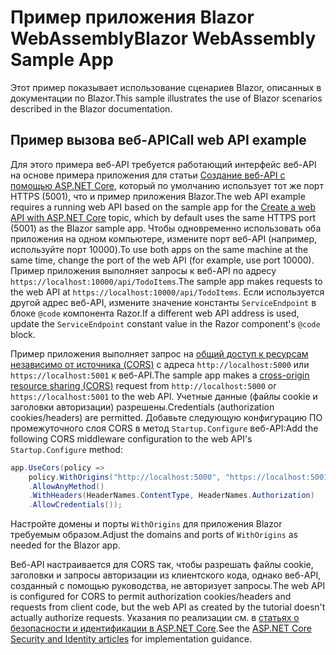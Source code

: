 # <a name="blazor-webassembly-sample-app"></a><span data-ttu-id="bd9a4-101">Пример приложения Blazor WebAssembly</span><span class="sxs-lookup"><span data-stu-id="bd9a4-101">Blazor WebAssembly Sample App</span></span>

<span data-ttu-id="bd9a4-102">Этот пример показывает использование сценариев Blazor, описанных в документации по Blazor.</span><span class="sxs-lookup"><span data-stu-id="bd9a4-102">This sample illustrates the use of Blazor scenarios described in the Blazor documentation.</span></span>

## <a name="call-web-api-example"></a><span data-ttu-id="bd9a4-103">Пример вызова веб-API</span><span class="sxs-lookup"><span data-stu-id="bd9a4-103">Call web API example</span></span>

<span data-ttu-id="bd9a4-104">Для этого примера веб-API требуется работающий интерфейс веб-API на основе примера приложения для статьи <a href="https://docs.microsoft.com/aspnet/core/tutorials/first-web-api">Создание веб-API с помощью ASP.NET Core</a>, который по умолчанию использует тот же порт HTTPS (5001), что и пример приложения Blazor.</span><span class="sxs-lookup"><span data-stu-id="bd9a4-104">The web API example requires a running web API based on the sample app for the <a href="https://docs.microsoft.com/aspnet/core/tutorials/first-web-api">Create a web API with ASP.NET Core</a> topic, which by default uses the same HTTPS port (5001) as the Blazor sample app.</span></span> <span data-ttu-id="bd9a4-105">Чтобы одновременно использовать оба приложения на одном компьютере, измените порт веб-API (например, используйте порт 10000).</span><span class="sxs-lookup"><span data-stu-id="bd9a4-105">To use both apps on the same machine at the same time, change the port of the web API (for example, use port 10000).</span></span> <span data-ttu-id="bd9a4-106">Пример приложения выполняет запросы к веб-API по адресу `https://localhost:10000/api/TodoItems`.</span><span class="sxs-lookup"><span data-stu-id="bd9a4-106">The sample app makes requests to the web API at `https://localhost:10000/api/TodoItems`.</span></span> <span data-ttu-id="bd9a4-107">Если используется другой адрес веб-API, измените значение константы `ServiceEndpoint` в блоке `@code` компонента Razor.</span><span class="sxs-lookup"><span data-stu-id="bd9a4-107">If a different web API address is used, update the `ServiceEndpoint` constant value in the Razor component's `@code` block.</span></span></p>

<span data-ttu-id="bd9a4-108">Пример приложения выполняет запрос на <a href="https://docs.microsoft.com/aspnet/core/security/cors">общий доступ к ресурсам независимо от источника (CORS)</a> с адреса `http://localhost:5000` или `https://localhost:5001` к веб-API.</span><span class="sxs-lookup"><span data-stu-id="bd9a4-108">The sample app makes a <a href="https://docs.microsoft.com/aspnet/core/security/cors">cross-origin resource sharing (CORS)</a> request from `http://localhost:5000` or `https://localhost:5001` to the web API.</span></span> <span data-ttu-id="bd9a4-109">Учетные данные (файлы cookie и заголовки авторизации) разрешены.</span><span class="sxs-lookup"><span data-stu-id="bd9a4-109">Credentials (authorization cookies/headers) are permitted.</span></span> <span data-ttu-id="bd9a4-110">Добавьте следующую конфигурацию ПО промежуточного слоя CORS в метод `Startup.Configure` веб-API:</span><span class="sxs-lookup"><span data-stu-id="bd9a4-110">Add the following CORS middleware configuration to the web API's `Startup.Configure` method:</span></span></p>

```csharp
app.UseCors(policy => 
    policy.WithOrigins("http://localhost:5000", "https://localhost:5001")
    .AllowAnyMethod()
    .WithHeaders(HeaderNames.ContentType, HeaderNames.Authorization)
    .AllowCredentials());
```

<span data-ttu-id="bd9a4-111">Настройте домены и порты `WithOrigins` для приложения Blazor требуемым образом.</span><span class="sxs-lookup"><span data-stu-id="bd9a4-111">Adjust the domains and ports of `WithOrigins` as needed for the Blazor app.</span></span>

<span data-ttu-id="bd9a4-112">Веб-API настраивается для CORS так, чтобы разрешать файлы cookie, заголовки и запросы авторизации из клиентского кода, однако веб-API, созданный с помощью руководства, не авторизует запросы.</span><span class="sxs-lookup"><span data-stu-id="bd9a4-112">The web API is configured for CORS to permit authorization cookies/headers and requests from client code, but the web API as created by the tutorial doesn't actually authorize requests.</span></span> <span data-ttu-id="bd9a4-113">Указания по реализации см. в <a href="https://docs.microsoft.com/aspnet/core/security/">статьях о безопасности и идентификации в ASP.NET Core</a>.</span><span class="sxs-lookup"><span data-stu-id="bd9a4-113">See the <a href="https://docs.microsoft.com/aspnet/core/security/">ASP.NET Core Security and Identity articles</a> for implementation guidance.</span></span>
